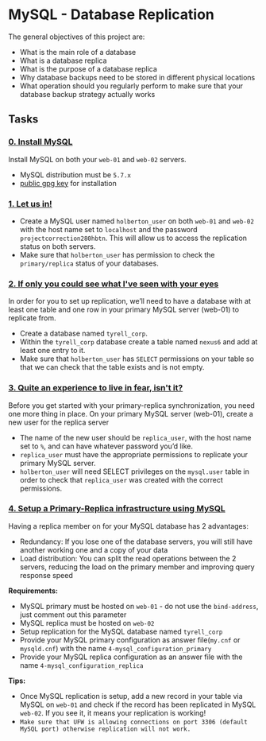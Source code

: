 # MySQL - Database Replication

The general objectives of this project are:

- What is the main role of a database
- What is a database replica
- What is the purpose of a database replica
- Why database backups need to be stored in different physical locations
- What operation should you regularly perform to make sure that your database backup strategy actually works

## Tasks

### [0. Install MySQL](./0-install_mysql5.7)
Install  MySQL on both your `web-01` and `web-02` servers.
- MySQL distribution must be `5.7.x`
- [public gpg key](./signature.key) for installation

### [1. Let us in!](./create_and_grant_user.sql)
- Create a MySQL user named `holberton_user` on both `web-01` and `web-02` with the host name set to `localhost` and the password `projectcorrection280hbtn`. This will allow us to access the replication status on both servers.
- Make sure that `holberton_user` has permission to check the `primary/replica` status of your databases.

### [2. If only you could see what I've seen with your eyes](./create_database-tyrell_corp.sql)
In order for you to set up replication, we’ll need to have a database with at least one table and one row in your primary MySQL server (web-01) to replicate from.
- Create a database named `tyrell_corp`.
- Within the `tyrell_corp` database create a table named `nexus6` and add at least one entry to it.
- Make sure that `holberton_user` has `SELECT` permissions on your table so that we can check that the table exists and is not empty.

### [3. Quite an experience to live in fear, isn't it?](./create_replica_user.sql)
Before you get started with your primary-replica synchronization, you need one more thing in place. On your primary MySQL server (web-01), create a new user for the replica server
- The name of the new user should be `replica_user`, with the host name set to `%`, and can have whatever password you’d like.
- `replica_user` must have the appropriate permissions to replicate your primary MySQL server.
- `holberton_user` will need SELECT privileges on the `mysql.user` table in order to check that `replica_user` was created with the correct permissions.

### [4. Setup a Primary-Replica infrastructure using MySQL](./4-mysql_configuration_primary)
Having a replica member on for your MySQL database has 2 advantages:
- Redundancy: If you lose one of the database servers, you will still have another working one and a copy of your data
- Load distribution: You can split the read operations between the 2 servers, reducing the load on the primary member and improving query response speed

**Requirements:**

- MySQL primary must be hosted on `web-01` - do not use the `bind-address`, just comment out this parameter
- MySQL replica must be hosted on `web-02`
- Setup replication for the MySQL database named `tyrell_corp`
- Provide your MySQL primary configuration as answer file(`my.cnf` or `mysqld.cnf`) with the name `4-mysql_configuration_primary`
- Provide your MySQL replica configuration as an answer file with the name `4-mysql_configuration_replica`

**Tips:**

- Once MySQL replication is setup, add a new record in your table via MySQL on `web-01` and check if the record has been replicated in MySQL `web-02`. If you see it, it means your replication is working!
- `Make sure that UFW is allowing connections on port 3306 (default MySQL port) otherwise replication will not work.`
